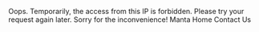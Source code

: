 Oops. Temporarily, the access from this IP is forbidden. Please try your request again later. Sorry for the inconvenience! Manta Home Contact Us